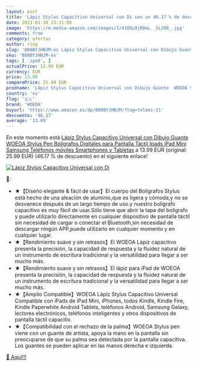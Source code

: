 ```yaml
---
layout: post
title: 'Lápiz Stylus Capacitivo Universal con Di con un 46.17 % de descuento'
date: 2021-01-30 23:11:09
image: 'https://m.media-amazon.com/images/I/41OQu9jR8eL._SL200_.jpg'
comments: true
category: ofertas
author: ring
slug: 'B08BYJHNJM-es Lápiz Stylus Capacitivo Universal con Dibujo Guante WOEOA...'
sku: 'B08BYJHNJM-es'
tags: [ 'ipad', ]
actualPrice: 13.99 EUR
currency: EUR
price: 13.99
comparePrice: 25.99 EUR
prodname: 'Lápiz Stylus Capacitivo Universal con Dibujo Guante  WOEOA Stylus Pen  Bolígrafos Digitales para Pantalla Táctil Ipads  iPad Mini  Samsung Teléfonos móviles Smartphones y Tabletas'
country: 'es'
flag: '🇪🇸'
brand: 'WOEOA'
buyurl: 'https://www.amazon.es/dp/B08BYJHNJM/?tag=tolees-21'
descuento: '46.17'
average: '13.89'
---
```


En este momento está [Lápiz Stylus Capacitivo Universal con Dibujo Guante  WOEOA Stylus Pen  Bolígrafos Digitales para Pantalla Táctil Ipads  iPad Mini  Samsung Teléfonos móviles Smartphones y Tabletas](https://www.amazon.es/dp/B08BYJHNJM/?tag=tolees-21) a 13.99 EUR (original: 25.99 EUR) (46.17 %  de descuento) en el siguiente enlace!

[![Lápiz Stylus Capacitivo Universal con Di](https://m.media-amazon.com/images/I/41OQu9jR8eL._SL200_.jpg)](https://www.amazon.es/dp/B08BYJHNJM/?tag=tolees-21)

🔎:

- ★【Diseño elegante & fácil de usar】El cuerpo del Bolígrafos Stylus está hecho de una aleación de aluminio,que es ligera y cómoda,y no se desvanece después de un largo tiempo de uso.y nuestro bolígrafo capacitivo es muy fácil de usar.Sólo tiene que abrir la tapa del bolígrafo y puede utilizarlo directamente en cualquier dispositivo de pantalla táctil sin necesidad de cargar o conectar el Bluetooth,sin necesidad de descargar ningún APP,puede utilizarlo en cualquier momento y en cualquier lugar.
- ★【Rendimiento suave y sin retrasos】El WOEOA Lápiz capacitivo presenta la precisión, la capacidad de respuesta y la fluidez natural de un instrumento de escritura tradicional y la versatilidad para llegar a ser mucho más.
- ★【Rendimiento suave y sin retrasos】El lápiz para iPad de WOEOA presenta la precisión, la capacidad de respuesta y la fluidez natural de un instrumento de escritura tradicional y la versatilidad para llegar a ser mucho más.
- ★【Amplio Compatible】WOEOA Lápiz Stylus Capacitivo Universal Compatible con iPads de iPad Mini, iPhones, todos Kindle, Kindle Fire, Kindle Paperwhite Android Tablets, teléfonos Android, Samsung Galaxy, lectores electrónicos, teléfonos inteligentes y otros dispositivos de pantalla táctil capacitiv.
- ★【Compatibilidad con el rechazo de la palma】WOEOA Stylus pen viene con un guante de artista, apoya la mano en la pantalla sin preocuparse de que su palma sea detectada por la pantalla capacitiva. Los guantes se pueden aplicar en las manos derecha e izquierda.

[🛒 Aquí!!!](https://www.amazon.es/dp/B08BYJHNJM/?tag=tolees-21)
